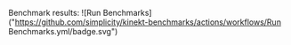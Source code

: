 Benchmark results: ![Run Benchmarks]("https://github.com/simplicity/kinekt-benchmarks/actions/workflows/Run Benchmarks.yml/badge.svg")

